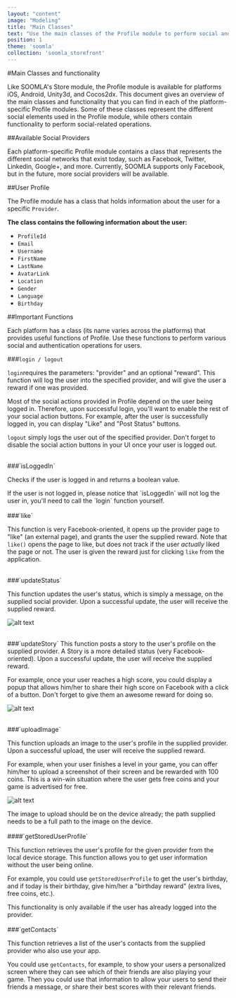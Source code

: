 ```yaml
---
layout: "content"
image: "Modeling"
title: "Main Classes"
text: "Use the main classes of the Profile module to perform social and authentication operations for users."
position: 1
theme: 'soomla'
collection: 'soomla_storefront'
---
```


#Main Classes and functionality

Like SOOMLA's Store module, the Profile module is available for platforms iOS, Android, Unity3d, and Cocos2dx. This document gives an overview of the main classes and functionality that you can find in each of the platform-specific Profile modules. Some of these classes represent the different social elements used in the Profile module, while others contain functionality to perform social-related operations.

##Available Social Providers

Each platform-specific Profile module contains a class that represents the different social networks that exist today, such as Facebook, Twitter, Linkedin, Google+, and more. Currently, SOOMLA supports only Facebook, but in the future, more social providers will be available.

##User Profile

The Profile module has a class that holds information about the user for a specific `Provider`.

**The class contains the following information about the user:**

- `ProfileId`
- `Email`
- `Username`
- `FirstName`
- `LastName`
- `AvatarLink`
- `Location`
- `Gender`
- `Language`
- `Birthday`

##Important Functions

Each platform has a class (its name varies across the platforms) that provides useful functions of Profile. Use these functions to perform various social and authentication operations for users.

###`login / logout`

`login`requires the parameters: "provider" and an optional "reward". This function will log the user into the specified provider, and will give the user a reward if one was provided.

Most of the social actions provided in Profile depend on the user being logged in. Therefore, upon successful login, you'll want to enable the rest of your social action buttons. For example, after the user is successfully logged in, you can display "Like" and "Post Status" buttons.

`logout` simply logs the user out of the specified provider. Don't forget to disable the social action buttons in your UI once your user is logged out.

<br>
###`isLoggedIn`

Checks if the user is logged in and returns a boolean value.

<div class="info-box">If the user is not logged in, please notice that `isLoggedIn` will not log the user in, you'll need to call the `login` function yourself. </div>

<br>
###`like`

This function is very Facebook-oriented, it opens up the provider page to "like" (an external page), and grants the user the supplied reward. Note that `like()` opens the page to like, but does not track if the user *actually* liked the page or not. The user is given the reward just for clicking `like` from the application.

<br>
###`updateStatus`

This function updates the user's status, which is simply a message, on the supplied social provider. Upon a successful update, the user will receive the supplied reward.

![alt text](/img/profile/socialStatus.png "Update Status")

<br>
###`updateStory`
This function posts a story to the user's profile on the supplied provider. A Story is a more detailed status (very Facebook-oriented). Upon a successful update, the user will receive the supplied reward.

For example, once your user reaches a high score, you could display a popup that allows him/her to share their high score on Facebook with a click of a button. Don't forget to give them an awesome reward for doing so.

![alt text](/img/profile/socialStory.png "Post Story")

<br>
###`uploadImage`

This function uploads an image to the user's profile in the supplied provider. Upon a successful upload, the user will receive the supplied reward.

For example, when your user finishes a level in your game, you can offer him/her to upload a screenshot of their screen and be rewarded with 100 coins. This is a win-win situation where the user gets free coins and your game is advertised for free.

![alt text](/img/profile/socialUpload.png "Upload Image")

<div class="info-box">The image to upload should be on the device already; the path supplied needs to be a full path to the image on the device.</div>

<br>
####`getStoredUserProfile`

This function retrieves the user's profile for the given provider from the local device storage. This function allows you to get user information without the user being online.

For example, you could use `getStoredUserProfile` to get the user's birthday, and if today is their birthday, give him/her a "birthday reward" (extra lives,  free coins, etc.).

<div class="info-box">This functionality is only available if the user has already logged into the provider.</div>

<br>
###`getContacts`

This function retrieves a list of the user's contacts from the supplied provider who also use your app.

You could use `getContacts`, for example, to show your users a personalized screen where they can see which of their friends are also playing your game. Then you could use that information to allow your users to send their friends a message, or share their best scores with their relevant friends.
